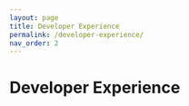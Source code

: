 ```yaml
---
layout: page
title: Developer Experience
permalink: /developer-experience/
nav_order: 2
---
```


# Developer Experience
